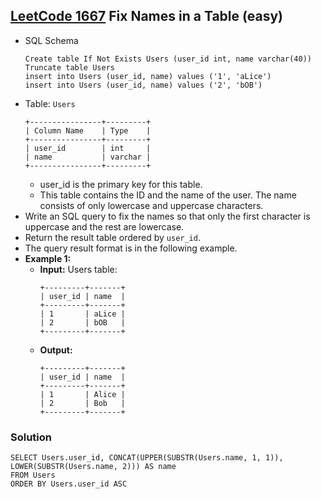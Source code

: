 ## [LeetCode 1667](https://leetcode.com/problems/fix-names-in-a-table/) Fix Names in a Table (easy)

- SQL Schema
    ```mysql
    Create table If Not Exists Users (user_id int, name varchar(40))
    Truncate table Users
    insert into Users (user_id, name) values ('1', 'aLice')
    insert into Users (user_id, name) values ('2', 'bOB')
    ```
- Table: `Users`
    ```
    +----------------+---------+
    | Column Name    | Type    |
    +----------------+---------+
    | user_id        | int     |
    | name           | varchar |
    +----------------+---------+
    ```
    - user_id is the primary key for this table.
    - This table contains the ID and the name of the user. The name consists of only lowercase and uppercase characters.
- Write an SQL query to fix the names so that only the first character is uppercase and the rest are lowercase.
- Return the result table ordered by `user_id`.
- The query result format is in the following example.
- **Example 1:**
    - **Input:** Users table:
        ```
        +---------+-------+
        | user_id | name  |
        +---------+-------+
        | 1       | aLice |
        | 2       | bOB   |
        +---------+-------+
        ```
    - **Output:**
        ```
        +---------+-------+
        | user_id | name  |
        +---------+-------+
        | 1       | Alice |
        | 2       | Bob   |
        +---------+-------+
        ```

### Solution

```mysql
SELECT Users.user_id, CONCAT(UPPER(SUBSTR(Users.name, 1, 1)), LOWER(SUBSTR(Users.name, 2))) AS name
FROM Users
ORDER BY Users.user_id ASC
```

